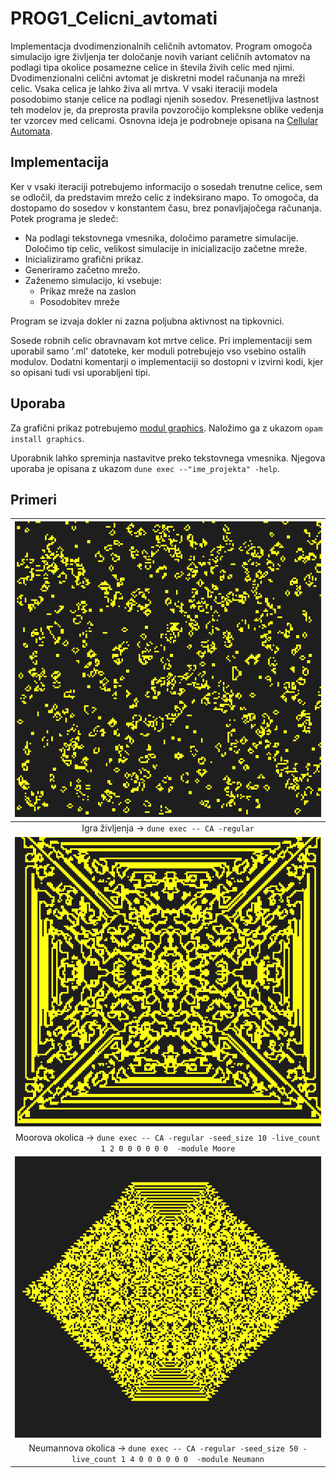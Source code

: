 # PROG1_Celicni_avtomati

Implementacja dvodimenzionalnih celičnih avtomatov. Program omogoča simulacijo igre življenja ter določanje novih variant celičnih avtomatov na podlagi tipa okolice posamezne celice in števila živih celic med njimi.
Dvodimenzionalni celični avtomat je diskretni model računanja na mreži celic. Vsaka celica je lahko živa ali mrtva. V vsaki iteraciji modela posodobimo stanje celice na podlagi njenih sosedov. Presenetljiva lastnost teh modelov je, da preprosta pravila povzoročijo kompleksne oblike vedenja ter vzorcev med celicami. Osnovna ideja je podrobneje opisana na [Cellular Automata](https://en.wikipedia.org/wiki/Cellular_automaton).

## Implementacija
Ker v vsaki iteraciji potrebujemo informacijo o sosedah trenutne celice, sem se odločil, da predstavim mrežo celic z indeksirano mapo. To omogoča, da dostopamo do sosedov v konstantem času, brez ponavljajočega računanja.  
Potek programa je sledeč:
* Na podlagi tekstovnega vmesnika, določimo parametre simulacije. Določimo tip celic, velikost simulacije in inicializacijo začetne mreže.
* Inicializiramo grafični prikaz.
* Generiramo začetno mrežo.
* Zaženemo simulacijo, ki vsebuje:
  * Prikaz mreže na zaslon
  * Posodobitev mreže

Program se izvaja dokler ni zazna poljubna aktivnost na tipkovnici. 

Sosede robnih celic obravnavam kot mrtve celice. Pri implementaciji sem uporabil samo '.ml' datoteke, ker moduli potrebujejo vso vsebino ostalih modulov. Dodatni komentarji o implementaciji so dostopni v izvirni kodi, kjer so opisani tudi vsi uporabljeni tipi.

## Uporaba
Za grafični prikaz potrebujemo [modul graphics](https://github.com/ocaml/graphics). Naložimo ga z ukazom `opam install graphics`.

Uporabnik lahko spreminja nastavitve preko tekstovnega vmesnika. Njegova uporaba je opisana z ukazom `dune exec --"ime_projekta" -help`.

## Primeri
| ![Game_Of_Life.png](./Img/Game_Of_Life.png) | 
|:--:| 
| Igra življenja -> `dune exec -- CA -regular` |
| ![Moore_seed.png](./Img/Moore_seed.png) | 
| Moorova okolica -> `dune exec -- CA -regular -seed_size 10 -live_count 1 2 0 0 0 0 0 0  -module Moore` |
| ![Neumann_seed.png](./Img/Neumann_seed.png) | 
| Neumannova okolica -> `dune exec -- CA -regular -seed_size 50 -live_count 1 4 0 0 0 0 0 0  -module Neumann` |

